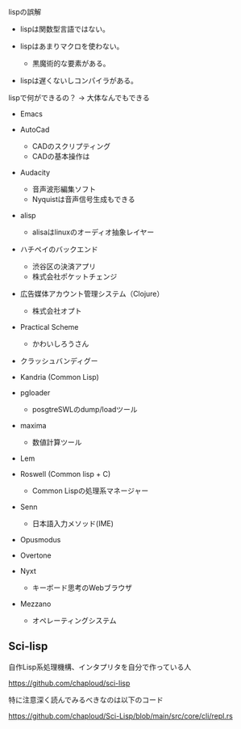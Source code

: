 






lispの誤解



- lispは関数型言語ではない。


- lispはあまりマクロを使わない。
    - 黒魔術的な要素がある。


- lispは遅くないしコンパイラがある。

lispで何ができるの？
→ 大体なんでもできる

    

- Emacs 
- AutoCad
    - CADのスクリプティング
    - CADの基本操作は
- Audacity
    - 音声波形編集ソフト
    - Nyquistは音声信号生成もできる
- alisp
    - alisaはlinuxのオーディオ抽象レイヤー

- ハチペイのバックエンド
    - 渋谷区の決済アプリ
    - 株式会社ポケットチェンジ

- 広告媒体アカウント管理システム（Clojure）
    - 株式会社オプト

- Practical Scheme
    - かわいしろうさん

- クラッシュバンディグー
- Kandria (Common Lisp)

- pgloader
    - posgtreSWLのdump/loadツール
- maxima
    - 数値計算ツール
- Lem
- Roswell (Common lisp + C)
    - Common Lispの処理系マネージャー
- Senn
    - 日本語入力メソッド(IME)
- Opusmodus
- Overtone
- Nyxt
    - キーボード思考のWebブラウザ
- Mezzano
    - オペレーティングシステム





## Sci-lisp

自作Lisp系処理機構、インタプリタを自分で作っている人

https://github.com/chaploud/sci-lisp


特に注意深く読んでみるべきなのは以下のコード

https://github.com/chaploud/Sci-Lisp/blob/main/src/core/cli/repl.rs






















